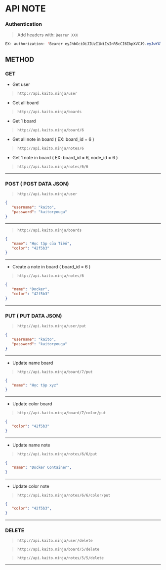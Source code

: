 # API NOTE

### Authentication
> Add headers with: `Bearer XXX`

```java
EX: authorization: 'Bearer eyJhbGciOiJIUzI1NiIsInR5cCI6IkpXVCJ9.eyJwYXlsb2FkIjp7InVzZXJuYW1lIjoiZ2ciLCJpZCI6MTZ9LCJpYXQiOjE2MDY4MTg1NTR9.o2OuH6b02IJ9AWgudaQGDzexod8s4frpkUrgL0_RtrU'
```

## METHOD

### GET
- Get user
> `http://api.kaito.ninja/user`

- Get all board
> `http://api.kaito.ninja/boards`

- Get 1 board
> `http://api.kaito.ninja/board/6`

- Get all note in board ( EX: board_id = 6 )
> `http://api.kaito.ninja/notes/6`

- Get 1 note in board ( EX: board_id = 6, node_id = 6 )
> `http://api.kaito.ninja/notes/6/6`

---

### POST ( POST DATA JSON)

> `http://api.kaito.ninja/user`

```json
{
   "username": "kaito",
   "password": "kaitoryouga"
}
```
---

> `http://api.kaito.ninja/boards`
```json
{
   "name": "Học tập của Tiến",
   "color": "42f5b3"
}
```

---

- Create a note in board ( board_id = 6 )
> `http://api.kaito.ninja/notes/6`
```json
{
   "name": "Docker",
   "color": "42f5b3"
}
```

---

### PUT ( PUT DATA JSON)

> `http://api.kaito.ninja/user/put`

```json
{
   "username": "kaito",
   "password": "kaitoryouga"
}
```
---
- Update name board
> `http://api.kaito.ninja/board/7/put`
```json
{
   "name": "Học tập xyz"
}
```
---
- Update color board
> `http://api.kaito.ninja/board/7/color/put`
```json
{
   "color": "42f5b3"
}
```

---
- Update name note
> `http://api.kaito.ninja/notes/6/6/put`
```json
{
   "name": "Docker Container",
}
```
---
- Update color note
> `http://api.kaito.ninja/notes/6/6/color/put`
```json
{
   "color": "42f5b3",
}
```

---

### DELETE
> `http://api.kaito.ninja/user/delete`

> `http://api.kaito.ninja/board/5/delete`

> `http://api.kaito.ninja/notes/5/5/delete`

---